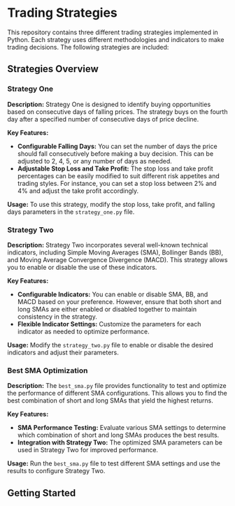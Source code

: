 # Trading Strategies

This repository contains three different trading strategies implemented in Python. Each strategy uses different methodologies and indicators to make trading decisions. The following strategies are included:

## Strategies Overview

### Strategy One

**Description:**
Strategy One is designed to identify buying opportunities based on consecutive days of falling prices. The strategy buys on the fourth day after a specified number of consecutive days of price decline. 

**Key Features:**
- **Configurable Falling Days:** You can set the number of days the price should fall consecutively before making a buy decision. This can be adjusted to 2, 4, 5, or any number of days as needed.
- **Adjustable Stop Loss and Take Profit:** The stop loss and take profit percentages can be easily modified to suit different risk appetites and trading styles. For instance, you can set a stop loss between 2% and 4% and adjust the take profit accordingly.

**Usage:**
To use this strategy, modify the stop loss, take profit, and falling days parameters in the `strategy_one.py` file.

### Strategy Two

**Description:**
Strategy Two incorporates several well-known technical indicators, including Simple Moving Averages (SMA), Bollinger Bands (BB), and Moving Average Convergence Divergence (MACD). This strategy allows you to enable or disable the use of these indicators.

**Key Features:**
- **Configurable Indicators:** You can enable or disable SMA, BB, and MACD based on your preference. However, ensure that both short and long SMAs are either enabled or disabled together to maintain consistency in the strategy.
- **Flexible Indicator Settings:** Customize the parameters for each indicator as needed to optimize performance.

**Usage:**
Modify the `strategy_two.py` file to enable or disable the desired indicators and adjust their parameters.

### Best SMA Optimization

**Description:**
The `best_sma.py` file provides functionality to test and optimize the performance of different SMA configurations. This allows you to find the best combination of short and long SMAs that yield the highest returns.

**Key Features:**
- **SMA Performance Testing:** Evaluate various SMA settings to determine which combination of short and long SMAs produces the best results.
- **Integration with Strategy Two:** The optimized SMA parameters can be used in Strategy Two for improved performance.

**Usage:**
Run the `best_sma.py` file to test different SMA settings and use the results to configure Strategy Two.

## Getting Started

